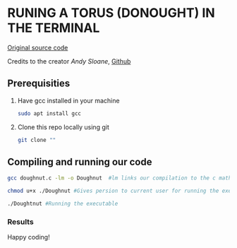 # RUNING A TORUS (DONOUGHT) IN THE TERMINAL

<p><a href="https://www.a1k0n.net/2011/07/20/donut-math.html ">Original source code</a></p>

<p>Credits to the creator <em>Andy Sloane</em>, <a href="github.com/alk0n">Github</a> </p>

## Prerequisities

<ol>
<li>Have gcc installed in your machine</li>

```bash
sudo apt install gcc
```

<li>Clone this repo locally using git</li>

```bash
git clone ""

```

</ol>

## Compiling and running our code

```bash
gcc doughnut.c -lm -o Doughnut  #lm links our compilation to the c mathematical library

chmod u+x ./Doughnut #Gives persion to current user for running the executable

./Doughtnut #Running the executable

```

### Results

<p>Happy coding!</p>
